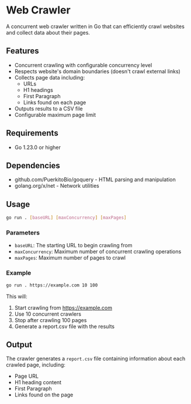 # Web Crawler

A concurrent web crawler written in Go that can efficiently crawl websites and collect data about their pages.

## Features

- Concurrent crawling with configurable concurrency level
- Respects website's domain boundaries (doesn't crawl external links)
- Collects page data including:
  - URLs
  - H1 headings
  - First Paragraph
  - Links found on each page
- Outputs results to a CSV file
- Configurable maximum page limit

## Requirements

- Go 1.23.0 or higher

## Dependencies

- github.com/PuerkitoBio/goquery - HTML parsing and manipulation
- golang.org/x/net - Network utilities

## Usage

```bash
go run . [baseURL] [maxConcurrency] [maxPages]
```

### Parameters

- `baseURL`: The starting URL to begin crawling from
- `maxConcurrency`: Maximum number of concurrent crawling operations
- `maxPages`: Maximum number of pages to crawl

### Example

```bash
go run . https://example.com 10 100
```

This will:

1. Start crawling from https://example.com
2. Use 10 concurrent crawlers
3. Stop after crawling 100 pages
4. Generate a report.csv file with the results

## Output

The crawler generates a `report.csv` file containing information about each crawled page, including:

- Page URL
- H1 heading content
- First Paragraph
- Links found on the page
